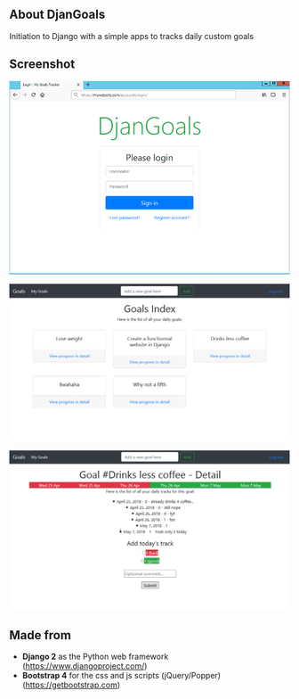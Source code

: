## About DjanGoals
Initiation to Django with a simple apps to tracks daily custom goals 

## Screenshot

![Alt text](https://raw.githubusercontent.com/tduval/DjanGoals/master/DjanGoals-screenshot-Login.png "Login view")

![Alt text](https://raw.githubusercontent.com/tduval/DjanGoals/master/DjanGoals-screenshot-Index.png "Index view")

![Alt text](https://raw.githubusercontent.com/tduval/DjanGoals/master/DjanGoals-screenshot-Details.png "Tracks View")

## Made from

- **Django 2** as the Python web framework (https://www.djangoproject.com/)
- **Bootstrap 4** for the css and js scripts (jQuery/Popper) (https://getbootstrap.com)

